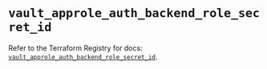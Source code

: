 # `vault_approle_auth_backend_role_secret_id`

Refer to the Terraform Registry for docs: [`vault_approle_auth_backend_role_secret_id`](https://registry.terraform.io/providers/hashicorp/vault/3.25.0/docs/resources/approle_auth_backend_role_secret_id).
